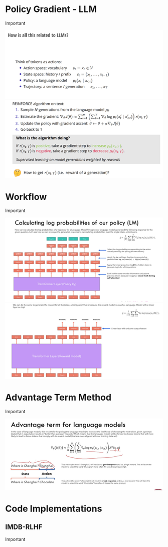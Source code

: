 # Policy Gradient - LLM
> [!important]
> ![](RLHF.assets/4fd09afb4e7cd480fa97b3daee3195d2_MD5.jpeg)![](RLHF.assets/1bbc8ef37bb5bedcb7353296763db3ef_MD5.jpeg)



# Workflow
> [!important]
> ![](RLHF.assets/e29f153db4000e9c0387c7b913f7a715_MD5.jpeg)![](RLHF.assets/f14415f51f3e701250ef159197806b37_MD5.jpeg)






# Advantage Term Method
> [!important]
> ![](RLHF.assets/1eb43bc91079e07f13b2025a2506ab3c_MD5.jpeg)






# Code Implementations
## IMDB-RLHF
> [!important]


